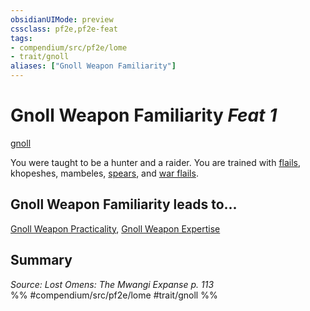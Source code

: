 ```yaml
---
obsidianUIMode: preview
cssclass: pf2e,pf2e-feat
tags:
- compendium/src/pf2e/lome
- trait/gnoll
aliases: ["Gnoll Weapon Familiarity"]
---
```

# Gnoll Weapon Familiarity  *Feat 1*  
[gnoll](rules/traits/gnoll-b1.md)  


You were taught to be a hunter and a raider. You are trained with [flails](compendium/equipment/items/flail.md), khopeshes, mambeles, [spears](compendium/equipment/items/spear.md), and [war flails](compendium/equipment/items/war-flail.md).

## Gnoll Weapon Familiarity leads to...

[Gnoll Weapon Practicality](compendium/feats/gnoll-weapon-practicality-lome.md), [Gnoll Weapon Expertise](compendium/feats/gnoll-weapon-expertise-lome.md)

## Summary

*Source: Lost Omens: The Mwangi Expanse p. 113*  
%% #compendium/src/pf2e/lome #trait/gnoll %%
